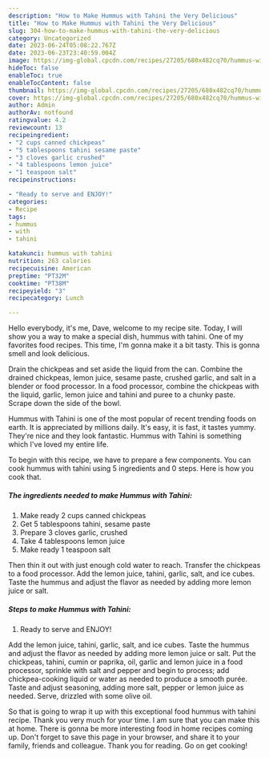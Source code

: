 ```yaml
---
description: "How to Make Hummus with Tahini the Very Delicious"
title: "How to Make Hummus with Tahini the Very Delicious"
slug: 304-how-to-make-hummus-with-tahini-the-very-delicious
category: Uncategorized
date: 2023-06-24T05:08:22.767Z
date: 2023-06-23T23:40:59.004Z
image: https://img-global.cpcdn.com/recipes/27205/680x482cq70/hummus-with-tahini-recipe-main-photo.jpg
hideToc: false
enableToc: true
enableTocContent: false
thumbnail: https://img-global.cpcdn.com/recipes/27205/680x482cq70/hummus-with-tahini-recipe-main-photo.jpg
cover: https://img-global.cpcdn.com/recipes/27205/680x482cq70/hummus-with-tahini-recipe-main-photo.jpg
author: Admin
authorAv: notfound
ratingvalue: 4.2
reviewcount: 13
recipeingredient:
- "2 cups canned chickpeas"
- "5 tablespoons tahini sesame paste"
- "3 cloves garlic crushed"
- "4 tablespoons lemon juice"
- "1 teaspoon salt"
recipeinstructions:

- "Ready to serve and ENJOY!"
categories:
- Recipe
tags:
- hummus
- with
- tahini

katakunci: hummus with tahini 
nutrition: 263 calories
recipecuisine: American
preptime: "PT32M"
cooktime: "PT38M"
recipeyield: "3"
recipecategory: Lunch

---
```



Hello everybody, it's me, Dave, welcome to my recipe site. Today, I will show you a way to make a special dish, hummus with tahini. One of my favorites food recipes. This time, I'm gonna make it a bit tasty. This is gonna smell and look delicious.

Drain the chickpeas and set aside the liquid from the can. Combine the drained chickpeas, lemon juice, sesame paste, crushed garlic, and salt in a blender or food processor. In a food processor, combine the chickpeas with the liquid, garlic, lemon juice and tahini and puree to a chunky paste. Scrape down the side of the bowl.

Hummus with Tahini is one of the most popular of recent trending foods on earth. It is appreciated by millions daily. It's easy, it is fast, it tastes yummy. They're nice and they look fantastic. Hummus with Tahini is something which I've loved my entire life.


To begin with this recipe, we have to prepare a few components. You can cook hummus with tahini using 5 ingredients and 0 steps. Here is how you cook that.

<!--inarticleads1-->

##### The ingredients needed to make Hummus with Tahini:

1. Make ready 2 cups canned chickpeas
1. Get 5 tablespoons tahini, sesame paste
1. Prepare 3 cloves garlic, crushed
1. Take 4 tablespoons lemon juice
1. Make ready 1 teaspoon salt


Then thin it out with just enough cold water to reach. Transfer the chickpeas to a food processor. Add the lemon juice, tahini, garlic, salt, and ice cubes. Taste the hummus and adjust the flavor as needed by adding more lemon juice or salt. 

<!--inarticleads2-->

##### Steps to make Hummus with Tahini:


1. Ready to serve and ENJOY!

Add the lemon juice, tahini, garlic, salt, and ice cubes. Taste the hummus and adjust the flavor as needed by adding more lemon juice or salt. Put the chickpeas, tahini, cumin or paprika, oil, garlic and lemon juice in a food processor, sprinkle with salt and pepper and begin to process; add chickpea-cooking liquid or water as needed to produce a smooth purée. Taste and adjust seasoning, adding more salt, pepper or lemon juice as needed. Serve, drizzled with some olive oil. 

So that is going to wrap it up with this exceptional food hummus with tahini recipe. Thank you very much for your time. I am sure that you can make this at home. There is gonna be more interesting food in home recipes coming up. Don't forget to save this page in your browser, and share it to your family, friends and colleague. Thank you for reading. Go on get cooking!
